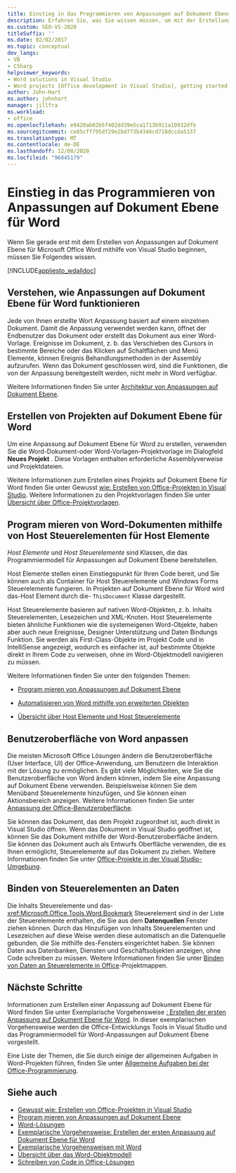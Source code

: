 ```yaml
---
title: Einstieg in das Programmieren von Anpassungen auf Dokument Ebene für Word
description: Erfahren Sie, was Sie wissen müssen, um mit der Erstellung von Anpassungen auf Dokument Ebene für Microsoft Office Word mithilfe von Visual Studio zu beginnen.
ms.custom: SEO-VS-2020
titleSuffix: ''
ms.date: 02/02/2017
ms.topic: conceptual
dev_langs:
- VB
- CSharp
helpviewer_keywords:
- Word solutions in Visual Studio
- Word projects [Office development in Visual Studio], getting started
author: John-Hart
ms.author: johnhart
manager: jillfra
ms.workload:
- office
ms.openlocfilehash: e9420ab02b5f402dd39e5ca1713b911a10932dfb
ms.sourcegitcommit: ce85cff795df29e2bd773b4346cd718dccda5337
ms.translationtype: MT
ms.contentlocale: de-DE
ms.lasthandoff: 12/08/2020
ms.locfileid: "96845179"
---
```

# <a name="get-started-programming-document-level-customizations-for-word"></a>Einstieg in das Programmieren von Anpassungen auf Dokument Ebene für Word
  Wenn Sie gerade erst mit dem Erstellen von Anpassungen auf Dokument Ebene für Microsoft Office Word mithilfe von Visual Studio beginnen, müssen Sie Folgendes wissen.

 [!INCLUDE[appliesto_wdalldoc](../vsto/includes/appliesto-wdalldoc-md.md)]

## <a name="understand-how-document-level-customizations-for-word-work"></a>Verstehen, wie Anpassungen auf Dokument Ebene für Word funktionieren
 Jede von Ihnen erstellte Wort Anpassung basiert auf einem einzelnen Dokument. Damit die Anpassung verwendet werden kann, öffnet der Endbenutzer das Dokument oder erstellt das Dokument aus einer Word-Vorlage. Ereignisse im Dokument, z. b. das Verschieben des Cursors in bestimmte Bereiche oder das Klicken auf Schaltflächen und Menü Elemente, können Ereignis Behandlungsmethoden in der Assembly aufzurufen. Wenn das Dokument geschlossen wird, sind die Funktionen, die von der Anpassung bereitgestellt werden, nicht mehr in Word verfügbar.

 Weitere Informationen finden Sie unter [Architektur von Anpassungen auf Dokument Ebene](../vsto/architecture-of-document-level-customizations.md).

## <a name="create-document-level-projects-for-word"></a>Erstellen von Projekten auf Dokument Ebene für Word
 Um eine Anpassung auf Dokument Ebene für Word zu erstellen, verwenden Sie die Word-Dokument-oder Word-Vorlagen-Projektvorlage im Dialogfeld **Neues Projekt** . Diese Vorlagen enthalten erforderliche Assemblyverweise und Projektdateien.

 Weitere Informationen zum Erstellen eines Projekts auf Dokument Ebene für Word finden Sie unter Gewusst [wie: Erstellen von Office-Projekten in Visual Studio](../vsto/how-to-create-office-projects-in-visual-studio.md). Weitere Informationen zu den Projektvorlagen finden Sie unter [Übersicht über Office-Projektvorlagen](../vsto/office-project-templates-overview.md).

## <a name="program-word-documents-by-using-host-items-host-controls"></a>Program mieren von Word-Dokumenten mithilfe von Host Steuerelementen für Host Elemente
 *Host Elemente* und *Host Steuerelemente* sind Klassen, die das Programmiermodell für Anpassungen auf Dokument Ebene bereitstellen.

 Host Elemente stellen einen Einstiegspunkt für Ihren Code bereit, und Sie können auch als Container für Host Steuerelemente und Windows Forms Steuerelemente fungieren. In Projekten auf Dokument Ebene für Word wird das-Host Element durch die- `ThisDocument` Klasse dargestellt.

 Host Steuerelemente basieren auf nativen Word-Objekten, z. b. Inhalts Steuerelementen, Lesezeichen und XML-Knoten. Host Steuerelemente bieten ähnliche Funktionen wie die systemeigenen Word-Objekte, haben aber auch neue Ereignisse, Designer Unterstützung und Daten Bindungs Funktion. Sie werden als First-Class-Objekte im Projekt Code und in IntelliSense angezeigt, wodurch es einfacher ist, auf bestimmte Objekte direkt in Ihrem Code zu verweisen, ohne im Word-Objektmodell navigieren zu müssen.

 Weitere Informationen finden Sie unter den folgenden Themen:

- [Program mieren von Anpassungen auf Dokument Ebene](../vsto/programming-document-level-customizations.md)

- [Automatisieren von Word mithilfe von erweiterten Objekten](../vsto/automating-word-by-using-extended-objects.md)

- [Übersicht über Host Elemente und Host Steuerelemente](../vsto/host-items-and-host-controls-overview.md)

## <a name="customize-the-user-interface-of-word"></a>Benutzeroberfläche von Word anpassen
 Die meisten Microsoft Office Lösungen ändern die Benutzeroberfläche (User Interface, UI) der Office-Anwendung, um Benutzern die Interaktion mit der Lösung zu ermöglichen. Es gibt viele Möglichkeiten, wie Sie die Benutzeroberfläche von Word ändern können, indem Sie eine Anpassung auf Dokument Ebene verwenden. Beispielsweise können Sie dem Menüband Steuerelemente hinzufügen, und Sie können einen Aktionsbereich anzeigen. Weitere Informationen finden Sie unter [Anpassung der Office-Benutzeroberfläche](../vsto/office-ui-customization.md).

 Sie können das Dokument, das dem Projekt zugeordnet ist, auch direkt in Visual Studio öffnen. Wenn das Dokument in Visual Studio geöffnet ist, können Sie das Dokument mithilfe der Word-Benutzeroberfläche ändern. Sie können das Dokument auch als Entwurfs Oberfläche verwenden, die es Ihnen ermöglicht, Steuerelemente auf das Dokument zu ziehen. Weitere Informationen finden Sie unter [Office-Projekte in der Visual Studio-Umgebung](../vsto/office-projects-in-the-visual-studio-environment.md).

## <a name="bind-controls-to-data"></a>Binden von Steuerelementen an Daten
 Die Inhalts Steuerelemente und das- <xref:Microsoft.Office.Tools.Word.Bookmark> Steuerelement sind in der Liste der Steuerelemente enthalten, die Sie aus dem **Datenquellen** Fenster ziehen können. Durch das Hinzufügen von Inhalts Steuerelementen und Lesezeichen auf diese Weise werden diese automatisch an die Datenquelle gebunden, die Sie mithilfe des-Fensters eingerichtet haben. Sie können Daten aus Datenbanken, Diensten und Geschäftsobjekten anzeigen, ohne Code schreiben zu müssen. Weitere Informationen finden Sie unter [Binden von Daten an Steuerelemente in Office](../vsto/binding-data-to-controls-in-office-solutions.md)-Projektmappen.

## <a name="next-steps"></a>Nächste Schritte
 Informationen zum Erstellen einer Anpassung auf Dokument Ebene für Word finden Sie unter Exemplarische Vorgehensweise [: Erstellen der ersten Anpassung auf Dokument Ebene für Word](../vsto/walkthrough-creating-your-first-document-level-customization-for-word.md). In dieser exemplarischen Vorgehensweise werden die Office-Entwicklungs Tools in Visual Studio und das Programmiermodell für Word-Anpassungen auf Dokument Ebene vorgestellt.

 Eine Liste der Themen, die Sie durch einige der allgemeinen Aufgaben in Word-Projekten führen, finden Sie unter [Allgemeine Aufgaben bei der Office-Programmierung](../vsto/common-tasks-in-office-programming.md).

## <a name="see-also"></a>Siehe auch
- [Gewusst wie: Erstellen von Office-Projekten in Visual Studio](../vsto/how-to-create-office-projects-in-visual-studio.md)
- [Program mieren von Anpassungen auf Dokument Ebene](../vsto/programming-document-level-customizations.md)
- [Word-Lösungen](../vsto/word-solutions.md)
- [Exemplarische Vorgehensweise: Erstellen der ersten Anpassung auf Dokument Ebene für Word](../vsto/walkthrough-creating-your-first-document-level-customization-for-word.md)
- [Exemplarische Vorgehensweisen mit Word](../vsto/walkthroughs-using-word.md)
- [Übersicht über das Word-Objektmodell](../vsto/word-object-model-overview.md)
- [Schreiben von Code in Office-Lösungen](../vsto/writing-code-in-office-solutions.md)

